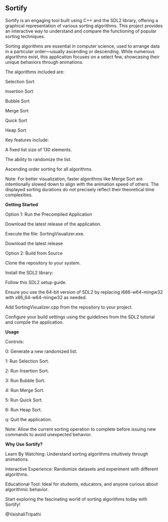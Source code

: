 ## **Sortify**

Sortify is an engaging tool built using C++ and the SDL2 library, offering a graphical representation of various sorting algorithms. This project provides an interactive way to understand and compare the functioning of popular sorting techniques.

Sorting algorithms are essential in computer science, used to arrange data in a particular order—usually ascending or descending. While numerous algorithms exist, this application focuses on a select few, showcasing their unique behaviors through animations.

The algorithms included are:

Selection Sort

Insertion Sort

Bubble Sort

Merge Sort

Quick Sort

Heap Sort

Key features include:

A fixed list size of 130 elements.

The ability to randomize the list.

Ascending order sorting for all algorithms.

Note: For better visualization, faster algorithms like Merge Sort are intentionally slowed down to align with the animation speed of others. The displayed sorting durations do not precisely reflect their theoretical time complexities.

**Getting Started**

Option 1: Run the Precompiled Application

Download the latest release of the application.

Execute the file: SortingVisualizer.exe.

Download the latest release

Option 2: Build from Source

Clone the repository to your system.

Install the SDL2 library:

Follow this SDL2 setup guide.

Ensure you use the 64-bit version of SDL2 by replacing i686-w64-mingw32 with x86_64-w64-mingw32 as needed.

Add SortingVisualizer.cpp from the repository to your project.

Configure your build settings using the guidelines from the SDL2 tutorial and compile the application.

**Usage**

Controls:

0: Generate a new randomized list.

1: Run Selection Sort.

2: Run Insertion Sort.

3: Run Bubble Sort.

4: Run Merge Sort.

5: Run Quick Sort.

6: Run Heap Sort.

q: Quit the application.

Note: Allow the current sorting operation to complete before issuing new commands to avoid unexpected behavior.

**Why Use Sortify?**

Learn By Watching: Understand sorting algorithms intuitively through animations.

Interactive Experience: Randomize datasets and experiment with different algorithms.

Educational Tool: Ideal for students, educators, and anyone curious about algorithmic behavior.

Start exploring the fascinating world of sorting algorithms today with Sortify!

@VaishaliTripathi

